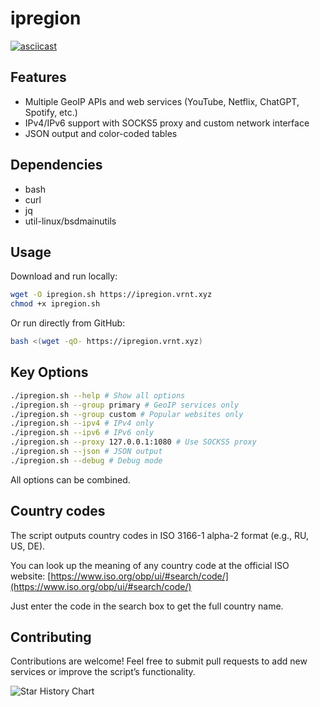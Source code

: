 # ipregion

[![asciicast](https://asciinema.org/a/i92ClDWxWOFRlkIglRwAP43rI.svg)](https://asciinema.org/a/i92ClDWxWOFRlkIglRwAP43rI)

## Features

- Multiple GeoIP APIs and web services (YouTube, Netflix, ChatGPT, Spotify, etc.)
- IPv4/IPv6 support with SOCKS5 proxy and custom network interface
- JSON output and color-coded tables

## Dependencies

- bash
- curl
- jq
- util-linux/bsdmainutils

## Usage

Download and run locally:

```bash
wget -O ipregion.sh https://ipregion.vrnt.xyz
chmod +x ipregion.sh
```

Or run directly from GitHub:

```bash
bash <(wget -qO- https://ipregion.vrnt.xyz)
```

## Key Options

```bash
./ipregion.sh --help # Show all options
./ipregion.sh --group primary # GeoIP services only
./ipregion.sh --group custom # Popular websites only
./ipregion.sh --ipv4 # IPv4 only
./ipregion.sh --ipv6 # IPv6 only
./ipregion.sh --proxy 127.0.0.1:1080 # Use SOCKS5 proxy
./ipregion.sh --json # JSON output
./ipregion.sh --debug # Debug mode
```

All options can be combined.

## Country codes

The script outputs country codes in ISO 3166-1 alpha-2 format (e.g., RU, US, DE).

You can look up the meaning of any country code at the official ISO website: [https://www.iso.org/obp/ui/#search/code/](https://www.iso.org/obp/ui/#search/code/)

Just enter the code in the search box to get the full country name.

## Contributing

Contributions are welcome! Feel free to submit pull requests to add new services or improve the script’s functionality.

![Star History Chart](https://api.star-history.com/svg?repos=vernette/ipregion&type=Date)
